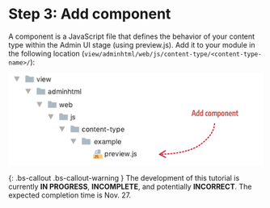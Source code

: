 <!-- {% raw %} -->

# Step 3: Add component

A component is a JavaScript file that defines the behavior of your content type within the Admin UI stage (using preview.js). Add it to your module in the following location (`view/adminhtml/web/js/content-type/<content-type-name>/`):

![Create config file](../images/step3-add-component.png)

{: .bs-callout .bs-callout-warning }
The development of this tutorial is currently **IN PROGRESS**, **INCOMPLETE**, and potentially **INCORRECT**. The expected completion time is Nov. 27.

<!-- {% endraw %} -->